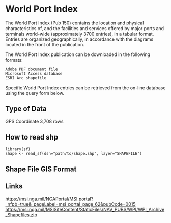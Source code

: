 # World Port Index

The World Port Index (Pub 150) contains the location and physical characteristics of, and the facilities and services offered by major ports and terminals world-wide (approximately 3700 entries), in a tabular format. Entries are organized geographically, in accordance with the diagrams located in the front of the publication.

The World Port Index publication can be downloaded in the following formats:

    Adobe PDF document file
    Microsoft Access database
    ESRI Arc shapefile 

Specific World Port Index entries can be retrieved from the on-line database using the query form below.

## Type of Data
GPS Coordinate
3,708 rows
		

## How to read shp
```
library(sf)
shape <- read_sf(dsn="path/to/shape.shp", layer="SHAPEFILE")
```
## Shape File GIS Format



## Links

https://msi.nga.mil/NGAPortal/MSI.portal?_nfpb=true&_pageLabel=msi_portal_page_62&pubCode=0015
https://msi.nga.mil/MSISiteContent/StaticFiles/NAV_PUBS/WPI/WPI_Archive_Shapefiles.zip
